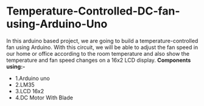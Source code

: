 # Temperature-Controlled-DC-fan-using-Arduino-Uno
In this arduino based project, we are going to build a temperature-controlled fan using Arduino. With this circuit, we will be able to adjust the fan speed in our home or office according to the room temperature and also show the temperature and fan speed changes on a 16x2 LCD display.
**Components using:-**
* 1.Arduino uno
* 2.LM35
* 3.LCD 16x2
* 4.DC Motor With Blade
